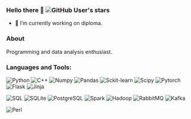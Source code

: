### Hello there 👋 ![GitHub User's stars](https://img.shields.io/github/stars/d-a-yakovlev)

- 🔭 I’m currently working on diploma.

<!--
**d-a-yakovlev/d-a-yakovlev** is a ✨ _special_ ✨ repository because its `README.md` (this file) appears on your GitHub profile.

Here are some ideas to get you started:

- 🔭 I’m currently working on ...
- 🌱 I’m currently learning ...
- 👯 I’m looking to collaborate on ...
- 🤔 I’m looking for help with ...
- 💬 Ask me about ...
- 📫 How to reach me: ...
- 😄 Pronouns: ...
- ⚡ Fun fact: ...
-->

### About
Programming and data analysis enthusiast.

<!--
For a long time I wanted to become a programmer, but exams or maybe fate itself went against me and in the end I received an engineering education in the field of control systems. I tried to learn programming on my own and miraculously managed to gain work experience, although unfortunately I was not able to hold out and grow in the end.

Now I know a lot of things related to data analysis, improved my knowledge in Python and C++, took part in a wonderful project and met wonderful people.

Despite all the difficulties and injustices of this harsh world, I continue to move forward, believing in the future.
-->


### Languages and Tools:
![Python](https://img.shields.io/badge/-Python-090909?style=for-the-badge&logo=Python&logoColor=#F0E68C)
![C++](https://img.shields.io/badge/-C++-090909?style=for-the-badge&logo=C%2b%2b&logoColor=6296CC)
![Numpy](https://img.shields.io/badge/numpy-black?style=for-the-badge&logo=numpy)
![Pandas](https://img.shields.io/badge/pandas-black?style=for-the-badge&logo=pandas)
![Sckit-learn](https://img.shields.io/badge/sckit--learn-black?style=for-the-badge&logo=scikitlearn)
![Scipy](https://img.shields.io/badge/scipy-black?style=for-the-badge&logo=scipy)
![Pytorch](https://img.shields.io/badge/pytorch-black?style=for-the-badge&logo=pytorch)
![Flask](https://img.shields.io/badge/flask-black?style=for-the-badge&logo=flask)
![Jinja](https://img.shields.io/badge/jinja-black?style=for-the-badge&logo=jinja)

![SQL](https://img.shields.io/badge/SQL-black?style=for-the-badge)
![SQLite](https://img.shields.io/badge/SQLite-black?style=for-the-badge&logo=sqlite)
![PostgreSQL](https://img.shields.io/badge/postgresql-black?style=for-the-badge&logo=postgresql)
![Spark](https://img.shields.io/badge/Apache%20Spark-black?style=for-the-badge&logo=apachespark)
![Hadoop](https://img.shields.io/badge/Apache%20Hadoop-black?style=for-the-badge&logo=apachehadoop)
![RabbitMQ](https://img.shields.io/badge/RabbitMQ-black?style=for-the-badge&logo=rabbitmq)
![Kafka](https://img.shields.io/badge/Kafka-black?style=for-the-badge&logo=apachekafka)

![Perl](https://img.shields.io/badge/Perl-black?style=for-the-badge&logo=perl)






